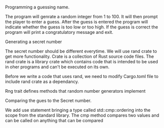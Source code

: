 Programming a guessing name.

The program will genrate a random integer from 1 to 100. It will then prompt the player to enter a guess. After the guess is entered the program will indicate whether the guess is too low or too high. If the guess is correct the program will print a congratulatory message and exit. 

Generating a secret number

The secret number should be different everytime. We will use rand crate to get more functionality. Crate is a collection of Rust source code files. The rand crate is a library crate which contains code that is intended to be used in oher programs and can't be executed on its own. 

Before we write a code that uses rand, we need to modify Cargo.toml file to include rand crate as a dependancy.

Rng trait defines methods that random number generators implement 


Comparing the gues to the Secret number.

We add use statement bringing a type called std::cmp::ordering into the scope from the standard library. The cmp method compares two values and can be called on anything that can be compared 